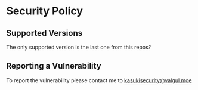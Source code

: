 # Security Policy

## Supported Versions

The only supported version is the last one from this repos?

## Reporting a Vulnerability

To report the vulnerability please contact me to kasukisecurity@valgul.moe

